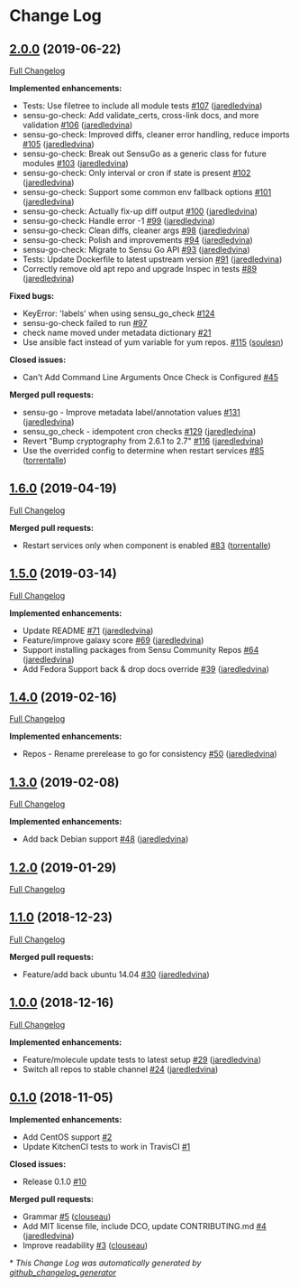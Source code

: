 # Change Log

## [2.0.0](https://github.com/jaredledvina/sensu-go-ansible/tree/2.0.0) (2019-06-22)
[Full Changelog](https://github.com/jaredledvina/sensu-go-ansible/compare/1.6.0...2.0.0)

**Implemented enhancements:**

- Tests: Use filetree to include all module tests [\#107](https://github.com/jaredledvina/sensu-go-ansible/pull/107) ([jaredledvina](https://github.com/jaredledvina))
- sensu-go-check: Add validate\_certs, cross-link docs, and more validation [\#106](https://github.com/jaredledvina/sensu-go-ansible/pull/106) ([jaredledvina](https://github.com/jaredledvina))
- sensu-go-check: Improved diffs, cleaner error handling, reduce imports [\#105](https://github.com/jaredledvina/sensu-go-ansible/pull/105) ([jaredledvina](https://github.com/jaredledvina))
- sensu-go-check: Break out SensuGo as a generic class for future modules [\#103](https://github.com/jaredledvina/sensu-go-ansible/pull/103) ([jaredledvina](https://github.com/jaredledvina))
- sensu-go-check: Only interval or cron if state is present [\#102](https://github.com/jaredledvina/sensu-go-ansible/pull/102) ([jaredledvina](https://github.com/jaredledvina))
- sensu-go-check: Support some common env fallback options [\#101](https://github.com/jaredledvina/sensu-go-ansible/pull/101) ([jaredledvina](https://github.com/jaredledvina))
- sensu-go-check: Actually fix-up diff output [\#100](https://github.com/jaredledvina/sensu-go-ansible/pull/100) ([jaredledvina](https://github.com/jaredledvina))
- sensu-go-check: Handle error -1 [\#99](https://github.com/jaredledvina/sensu-go-ansible/pull/99) ([jaredledvina](https://github.com/jaredledvina))
- sensu-go-check: Clean diffs, cleaner args [\#98](https://github.com/jaredledvina/sensu-go-ansible/pull/98) ([jaredledvina](https://github.com/jaredledvina))
- sensu-go-check: Polish and improvements [\#94](https://github.com/jaredledvina/sensu-go-ansible/pull/94) ([jaredledvina](https://github.com/jaredledvina))
- sensu-go-check: Migrate to Sensu Go API [\#93](https://github.com/jaredledvina/sensu-go-ansible/pull/93) ([jaredledvina](https://github.com/jaredledvina))
- Tests: Update Dockerfile to latest upstream version [\#91](https://github.com/jaredledvina/sensu-go-ansible/pull/91) ([jaredledvina](https://github.com/jaredledvina))
- Correctly remove old apt repo and upgrade Inspec in tests [\#89](https://github.com/jaredledvina/sensu-go-ansible/pull/89) ([jaredledvina](https://github.com/jaredledvina))

**Fixed bugs:**

- KeyError: 'labels' when using sensu\_go\_check [\#124](https://github.com/jaredledvina/sensu-go-ansible/issues/124)
- sensu-go-check failed to run [\#97](https://github.com/jaredledvina/sensu-go-ansible/issues/97)
- check name moved under metadata dictionary [\#21](https://github.com/jaredledvina/sensu-go-ansible/issues/21)
- Use ansible fact instead of yum variable for yum repos. [\#115](https://github.com/jaredledvina/sensu-go-ansible/pull/115) ([soulesn](https://github.com/soulesn))

**Closed issues:**

- Can't Add Command Line Arguments Once Check is Configured [\#45](https://github.com/jaredledvina/sensu-go-ansible/issues/45)

**Merged pull requests:**

- sensu-go - Improve metadata label/annotation values [\#131](https://github.com/jaredledvina/sensu-go-ansible/pull/131) ([jaredledvina](https://github.com/jaredledvina))
- sensu\_go\_check - idempotent cron checks [\#129](https://github.com/jaredledvina/sensu-go-ansible/pull/129) ([jaredledvina](https://github.com/jaredledvina))
- Revert "Bump cryptography from 2.6.1 to 2.7" [\#116](https://github.com/jaredledvina/sensu-go-ansible/pull/116) ([jaredledvina](https://github.com/jaredledvina))
- Use the overrided config to determine when restart services [\#85](https://github.com/jaredledvina/sensu-go-ansible/pull/85) ([torrentalle](https://github.com/torrentalle))

## [1.6.0](https://github.com/jaredledvina/sensu-go-ansible/tree/1.6.0) (2019-04-19)
[Full Changelog](https://github.com/jaredledvina/sensu-go-ansible/compare/1.5.0...1.6.0)

**Merged pull requests:**

- Restart services only when component is enabled [\#83](https://github.com/jaredledvina/sensu-go-ansible/pull/83) ([torrentalle](https://github.com/torrentalle))

## [1.5.0](https://github.com/jaredledvina/sensu-go-ansible/tree/1.5.0) (2019-03-14)
[Full Changelog](https://github.com/jaredledvina/sensu-go-ansible/compare/1.4.0...1.5.0)

**Implemented enhancements:**

- Update README [\#71](https://github.com/jaredledvina/sensu-go-ansible/pull/71) ([jaredledvina](https://github.com/jaredledvina))
- Feature/improve galaxy score [\#69](https://github.com/jaredledvina/sensu-go-ansible/pull/69) ([jaredledvina](https://github.com/jaredledvina))
- Support installing packages from Sensu Community Repos [\#64](https://github.com/jaredledvina/sensu-go-ansible/pull/64) ([jaredledvina](https://github.com/jaredledvina))
- Add Fedora Support back & drop docs override [\#39](https://github.com/jaredledvina/sensu-go-ansible/pull/39) ([jaredledvina](https://github.com/jaredledvina))

## [1.4.0](https://github.com/jaredledvina/sensu-go-ansible/tree/1.4.0) (2019-02-16)
[Full Changelog](https://github.com/jaredledvina/sensu-go-ansible/compare/1.3.0...1.4.0)

**Implemented enhancements:**

- Repos - Rename prerelease to go for consistency [\#50](https://github.com/jaredledvina/sensu-go-ansible/pull/50) ([jaredledvina](https://github.com/jaredledvina))

## [1.3.0](https://github.com/jaredledvina/sensu-go-ansible/tree/1.3.0) (2019-02-08)
[Full Changelog](https://github.com/jaredledvina/sensu-go-ansible/compare/1.2.0...1.3.0)

**Implemented enhancements:**

- Add back Debian support [\#48](https://github.com/jaredledvina/sensu-go-ansible/pull/48) ([jaredledvina](https://github.com/jaredledvina))

## [1.2.0](https://github.com/jaredledvina/sensu-go-ansible/tree/1.2.0) (2019-01-29)
[Full Changelog](https://github.com/jaredledvina/sensu-go-ansible/compare/1.1.0...1.2.0)

## [1.1.0](https://github.com/jaredledvina/sensu-go-ansible/tree/1.1.0) (2018-12-23)
[Full Changelog](https://github.com/jaredledvina/sensu-go-ansible/compare/1.0.0...1.1.0)

**Merged pull requests:**

- Feature/add back ubuntu 14.04 [\#30](https://github.com/jaredledvina/sensu-go-ansible/pull/30) ([jaredledvina](https://github.com/jaredledvina))

## [1.0.0](https://github.com/jaredledvina/sensu-go-ansible/tree/1.0.0) (2018-12-16)
[Full Changelog](https://github.com/jaredledvina/sensu-go-ansible/compare/0.1.0...1.0.0)

**Implemented enhancements:**

- Feature/molecule update tests to latest setup [\#29](https://github.com/jaredledvina/sensu-go-ansible/pull/29) ([jaredledvina](https://github.com/jaredledvina))
- Switch all repos to stable channel [\#24](https://github.com/jaredledvina/sensu-go-ansible/pull/24) ([jaredledvina](https://github.com/jaredledvina))

## [0.1.0](https://github.com/jaredledvina/sensu-go-ansible/tree/0.1.0) (2018-11-05)
**Implemented enhancements:**

- Add CentOS support [\#2](https://github.com/jaredledvina/sensu-go-ansible/issues/2)
- Update KitchenCI tests to work in TravisCI [\#1](https://github.com/jaredledvina/sensu-go-ansible/issues/1)

**Closed issues:**

- Release 0.1.0 [\#10](https://github.com/jaredledvina/sensu-go-ansible/issues/10)

**Merged pull requests:**

- Grammar [\#5](https://github.com/jaredledvina/sensu-go-ansible/pull/5) ([clouseau](https://github.com/clouseau))
- Add MIT license file, include DCO, update CONTRIBUTING.md [\#4](https://github.com/jaredledvina/sensu-go-ansible/pull/4) ([jaredledvina](https://github.com/jaredledvina))
- Improve readability [\#3](https://github.com/jaredledvina/sensu-go-ansible/pull/3) ([clouseau](https://github.com/clouseau))



\* *This Change Log was automatically generated by [github_changelog_generator](https://github.com/skywinder/Github-Changelog-Generator)*